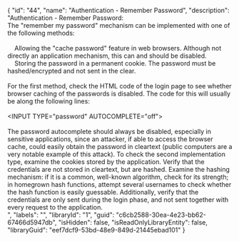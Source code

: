 {
  "id": "44",
  "name": "Authentication - Remember Password",
  "description": "Authentication - Remember Password:<br />The \"remember my password\" mechanism can be implemented with one of the following methods:<br /><br />&nbsp; &nbsp; Allowing the \"cache password\" feature in web browsers. Although not directly an application mechanism, this can and should be disabled.<br />&nbsp; &nbsp; Storing the password in a permanent cookie. The password must be hashed/encrypted and not sent in the clear.&nbsp;<br /><br />For the first method, check the HTML code of the login page to see whether browser caching of the passwords is disabled. The code for this will usually be along the following lines:&nbsp;<br /><br />&lt;INPUT TYPE=\"password\" AUTOCOMPLETE=\"off\"&gt;<br /><br />The password autocomplete should always be disabled, especially in sensitive applications, since an attacker, if able to access the browser cache, could easily obtain the password in cleartext (public computers are a very notable example of this attack). To check the second implementation type, examine the cookies stored by the application. Verify that the credentials are not stored in cleartext, but are hashed. Examine the hashing mechanism: if it is a common, well-known algorithm, check for its strength; in homegrown hash functions, attempt several usernames to check whether the hash function is easily guessable. Additionally, verify that the credentials are only sent during the login phase, and not sent together with every request to the application.&nbsp;<br />",
  "labels": "",
  "libraryId": "1",
  "guid": "c6cb2588-30ea-4e23-bb62-67466d5947db",
  "isHidden": false,
  "isReadOnlyLibraryEntity": false,
  "libraryGuid": "eef7dcf9-53bd-48e9-849d-21445ebad101"
}